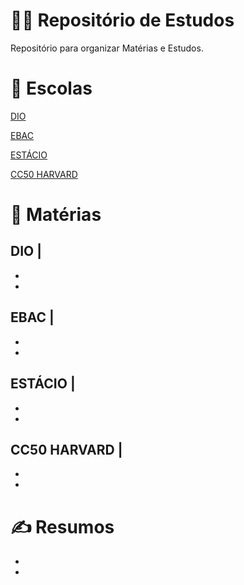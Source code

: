 # 👩‍💻 Repositório de Estudos

Repositório para organizar Matérias e Estudos.

# 🏫 Escolas

[DIO](https://web.dio.me/course/versionamento-de-codigo-com-git-e-github/learning/599dd3dd-d189-474f-a55c-22f37b4472da?back=/track/santander-bootcamp-2023-backend-java&tab=undefined&moduleId=undefined)

[EBAC](https://lms.ebaconline.com.br/courses/0675fb1c-f893-451f-a4e9-b6863f36e0ee)

[ESTÁCIO](https://estudante.estacio.br/exercicios)

[CC50 HARVARD](https://ead.napratica.org.br/enrollments/8925275/courses/84414/course_contents/2135055)

# 📝 Matérias

## DIO |
*
*

## EBAC |
*
*

## ESTÁCIO |
*
*

## CC50 HARVARD |
*
*

# ✍️ Resumos
*
*

